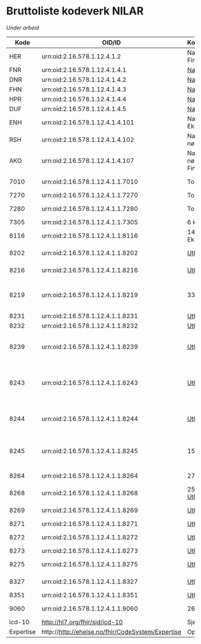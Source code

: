# Bruttoliste kodeverk NILAR

*Under arbeid*

| Kode | OID/ID | Kommentar/lenke | Navn |
|------|--------|-----------------|------|
| HER | urn:oid:2.16.578.1.12.4.1.2 | NamingSystem. Finnes? |  |
| FNR | urn:oid:2.16.578.1.12.4.1.4.1 | [NamingSystem](https://github.com/HL7Norway/basisprofiler-r4/blob/master/NamingSystem/no-basis-fodselsnummer.namingsystem.xml) |  |
| DNR | urn:oid:2.16.578.1.12.4.1.4.2 | [NamingSystem](https://github.com/HL7Norway/basisprofiler-r4/blob/master/NamingSystem/no-basis-dnummer.namingsystem.xml) |  |
| FHN | urn:oid:2.16.578.1.12.4.1.4.3 | [NamingSystem](https://github.com/HL7Norway/basisprofiler-r4/blob/master/NamingSystem/no-basis-felleshjelpenummer.namingsystem.xml) |  |
| HPR | urn:oid:2.16.578.1.12.4.1.4.4 | [NamingSystem](https://github.com/HL7Norway/basisprofiler-r4/blob/master/NamingSystem/no-basis-helsepersonellnummer.namingsystem.xml) |  |
| DUF | urn:oid:2.16.578.1.12.4.1.4.5 | [NamingSystem](https://github.com/HL7Norway/basisprofiler-r4/blob/master/NamingSystem/no-basis-dufnummer.namingsystem.xml) |  |
| ENH | urn:oid:2.16.578.1.12.4.1.4.101 | NamingSystem? Ekstern? |  |
| RSH | urn:oid:2.16.578.1.12.4.1.4.102 | NamingSystem nødvendig? |  |
| AKO | urn:oid:2.16.578.1.12.4.1.4.107 | NamingSystem nødvendig. Finnes? |  |
| 7010 | urn:oid:2.16.578.1.12.4.1.1.7010 | Tomt | Norsk patologikodeverk |
| 7270 | urn:oid:2.16.578.1.12.4.1.1.7270 | Tomt | NCRP |
| 7280 | urn:oid:2.16.578.1.12.4.1.1.7280 | Tomt | Norsk laboratoriekodeverk |
| 7305 | urn:oid:2.16.578.1.12.4.1.1.7305 | 6 koder | Moderator |
| 8116 | urn:oid:2.16.578.1.12.4.1.1.8116 | 14 koder. Eksisterer? | ID-type for personer |
| 8202 | urn:oid:2.16.578.1.12.4.1.1.8202 | [Utkast FSH](https://github.com/HL7Norway/kodeverk/blob/main/input/fsh/codesystems/no-kodeverk-8202.fsh) | Type laboratoriemelding |
| 8216 | urn:oid:2.16.578.1.12.4.1.1.8216 | [Utkast FSH](https://github.com/HL7Norway/kodeverk/blob/main/input/fsh/codesystems/no-kodeverk-8216.fsh) | Kodeverk for cytologisk materiale |
| 8219 | urn:oid:2.16.578.1.12.4.1.1.8219 | 33? koder | Kodeverk for patologisk-anatomiske undersøkelser |
| 8231 | urn:oid:2.16.578.1.12.4.1.1.8231 | [Utkast FSH](https://github.com/HL7Norway/kodeverk/blob/main/input/fsh/codesystems/no-kodeverk-8231.fsh) | Type tekstsvar |
| 8232 | urn:oid:2.16.578.1.12.4.1.1.8232 | [Utkast FSH](https://github.com/HL7Norway/kodeverk/blob/main/input/fsh/codesystems/no-kodeverk-8232.fsh) | Forbehandling |
| 8239 | urn:oid:2.16.578.1.12.4.1.1.8239 | [Utkast FSH](https://github.com/HL7Norway/kodeverk/blob/main/input/fsh/codesystems/no-kodeverk-8239.fsh) | Forholdsoperatorer i svarrapportering av medisinske tjenester  |
| 8243 | urn:oid:2.16.578.1.12.4.1.1.8243 | [Utkast FSH](https://github.com/HL7Norway/kodeverk/blob/main/input/fsh/codesystems/no-kodeverk-8243.fsh) | Type tekstsvar i tekstlig resultat i svarrapportering av medisinske tjenester |
| 8244 | urn:oid:2.16.578.1.12.4.1.1.8244 | [Utkast FSH](https://github.com/HL7Norway/kodeverk/blob/main/input/fsh/codesystems/no-kodeverk-8244.fsh) | Avviksmarkør i svarrapportering av medisinske tjenester |
| 8245 | urn:oid:2.16.578.1.12.4.1.1.8245 | 15 koder | Status for resultat i svarrapportering av medisinske tjenester |
| 8264 | urn:oid:2.16.578.1.12.4.1.1.8264 | 27 koder | Tjenestekoder for timereservasjon |
| 8268 | urn:oid:2.16.578.1.12.4.1.1.8268 | 25 koder. Finnes? [Utkast FSH](https://github.com/HL7Norway/kodeverk/blob/main/input/fsh/codesystems/no-kodeverk-8268.fsh) | Type identifikator |
| 8269 | urn:oid:2.16.578.1.12.4.1.1.8269 | [Utkast FSH](https://github.com/HL7Norway/kodeverk/blob/main/input/fsh/codesystems/no-kodeverk-8269.fsh) | Kommentar til svarrapport |
| 8271 | urn:oid:2.16.578.1.12.4.1.1.8271 | [Utkast FSH](https://github.com/HL7Norway/kodeverk/blob/main/input/fsh/codesystems/no-kodeverk-8271.fsh) | Resistens |
| 8272 | urn:oid:2.16.578.1.12.4.1.1.8272 | [Utkast FSH](https://github.com/HL7Norway/kodeverk/blob/main/input/fsh/codesystems/no-kodeverk-8272.fsh) | Anbefaling om ny undersøkelse |
| 8273 | urn:oid:2.16.578.1.12.4.1.1.8273 | [Utkast FSH](https://github.com/HL7Norway/kodeverk/blob/main/input/fsh/codesystems/no-kodeverk-8273.fsh) | Hastegrad |
| 8275 | urn:oid:2.16.578.1.12.4.1.1.8275 | [Utkast FSH](https://github.com/HL7Norway/kodeverk/blob/main/input/fsh/codesystems/no-kodeverk-8275.fsh) | Cytologisk materiale tatt med |
| 8327 | urn:oid:2.16.578.1.12.4.1.1.8327 | [Utkast FSH](https://github.com/HL7Norway/kodeverk/blob/main/input/fsh/codesystems/no-kodeverk-8327.fsh) | Offisiell personidentifikasjon |
| 8351 | urn:oid:2.16.578.1.12.4.1.1.8351 | [Utkast FSH](https://github.com/HL7Norway/kodeverk/blob/main/input/fsh/codesystems/no-kodeverk-8351.fsh) | Prøvemateriale |
| 9060 | urn:oid:2.16.578.1.12.4.1.1.9060 | 26 koder. Finnes? | Kategori helsepersonell |
| icd-10 | http://hl7.org/fhir/sid/icd-10 | Sjekk | |
| Expertise | http://http://ehelse.no/fhir/CodeSystem/Expertise | Opprett, sjekk| |